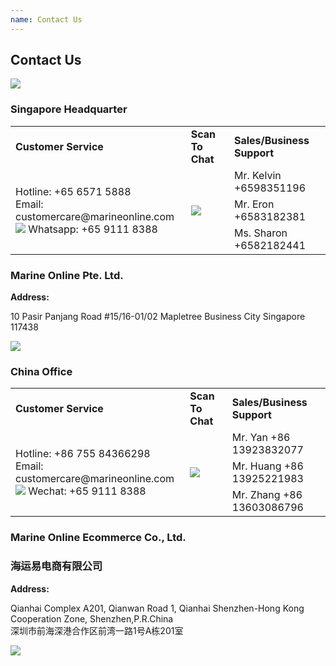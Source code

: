 ```yaml
---
name: Contact Us 
---
```


## Contact Us 

![](https://bwec-file.oss-cn-hongkong.aliyuncs.com/cms/contact.jpg)

### Singapore Headquarter

<table>
<tr>
<td><b>Customer Service</b></td>
<td><b>Scan To Chat</b></td>
<td><b>Sales/Business Support</b></td>
</tr>
<tr>
<td rowspan="3">Hotline: +65 6571 5888<br>Email: customercare@marineonline.com<br><img src="https://www.marineonline.com/api/common/r/oss?path=prod/mall/DES_IMG_fcacca70-74b0-11ea-b350-813b5c10a359.jpg"> Whatsapp: +65 9111 8388</td>
<td rowspan="3"><img src="https://www.marineonline.com/api/common/r/oss?path=prod/mall/DES_IMG_0f7a2d00-74b1-11ea-b350-813b5c10a359.jpg"></td>
<td>Mr. Kelvin +6598351196</td>
</tr>
<tr>
<td>Mr. Eron +6583182381</td>
</tr>
<tr>
<td>Ms. Sharon +6582182441</td>
</tr>
</table>

### Marine Online Pte. Ltd.

**Address:**

10 Pasir Panjang Road #15&#47;16-01/02 Mapletree Business City Singapore 117438

![](https://www.marineonline.com/api/common/r/oss?path=prod/mall/17.jpg)

### China Office

<table>
<tr>
<td><b>Customer Service</b></td>
<td><b>Scan To Chat</b></td>
<td><b>Sales/Business Support</b></td>
</tr>
<tr>
<td rowspan="3"> Hotline: +86 755 84366298 <br> Email: customercare@marineonline.com <br> <img src="https://www.marineonline.com/api/common/r/oss?path=prod/mall/DES_IMG_9ddd3ed0-74b0-11ea-b350-813b5c10a359.jpg"> Wechat: +65 9111 8388 </td>
<td rowspan="3"> <img src="https://www.marineonline.com/api/common/r/oss?path=prod/mall/DES_IMG_e629b2e0-74b0-11ea-b350-813b5c10a359.jpg"> </td> 
<td>Mr. Yan +86 13923832077</td>
</tr>
<tr>
<td>Mr. Huang +86 13925221983</td>
</tr>
<tr>
<td>Mr. Zhang +86 13603086796</td>
</tr>
</table>

### Marine Online Ecommerce Co., Ltd. 
### 海运易电商有限公司

**Address:**

Qianhai Complex A201, Qianwan Road 1, Qianhai Shenzhen-Hong Kong Cooperation Zone, Shenzhen,P.R.China<br>深圳市前海深港合作区前湾一路1号A栋201室

![](https://www.marineonline.com/api/common/r/oss?path=prod/mall/DES_IMG_23d386c0-74b1-11ea-b350-813b5c10a359.jpg)
